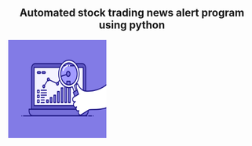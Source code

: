 <h2 align = "center"> Automated stock trading news alert program using python </h2>
<img src = "74pZ.gif"  width = "200" height = "200" class = "center"/>

